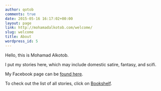 ```yaml
---
author: qotob
comments: true
date: 2015-05-16 16:17:02+00:00
layout: page
link: http://mohamadalkotob.com/welcome/
slug: welcome
title: About
wordpress_id: 5
---
```


Hello, this is Mohamad Alkotob.

I put my stories here, which may include domestic satire, fantasy, and scifi.

My Facebook page can be [found here](http://www.facebook.com/alkotob.m).

To check out the list of all stories, click on [Bookshelf](https://qotob.wordpress.com/stories-desc/).


